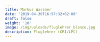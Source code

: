 ```yaml
---
title: Markus Wassmer
date: '2019-04-30T16:57:32+02:00'
draft: false
weight: '10'
image: /img/uploads/fluglehrer_blanco.jpg
description: Fluglehrer (CRI/LPC)
---
```

